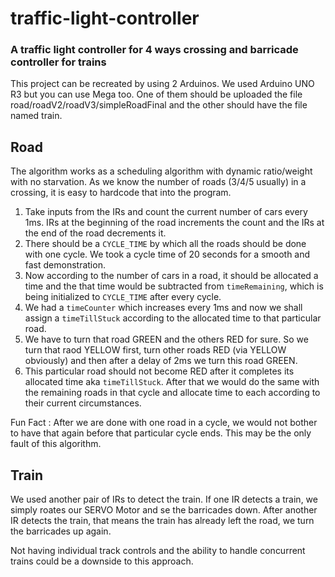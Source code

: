# traffic-light-controller

### A traffic light controller for 4 ways crossing and barricade controller for trains  
  
This project can be recreated by using 2 Arduinos. We used Arduino UNO R3 but you can use Mega too. One of them should be uploaded the file road/roadV2/roadV3/simpleRoadFinal and the other should have the file named train.  

## Road

The algorithm works as a scheduling algorithm with dynamic ratio/weight with no starvation. As we know the number of roads (3/4/5 usually) in a crossing, it is easy to hardcode that into the program.  

1. Take inputs from the IRs and count the current number of cars every 1ms. IRs at the beginning of the road increments the count and the IRs at the end of the road decrements it.
2. There should be a `CYCLE_TIME` by which all the roads should be done with one cycle. We took a cycle time of 20 seconds for a smooth and fast demonstration.
3. Now according to the number of cars in a road, it should be allocated a time and the that time would be subtracted from `timeRemaining`, which is being initialized to `CYCLE_TIME` after every cycle.
4. We had a `timeCounter` which increases every 1ms and now we shall assign a `timeTillStuck` according to the allocated time to that particular road.
5. We have to turn that road GREEN and the others RED for sure. So we turn that raod YELLOW first, turn other roads RED (via YELLOW obviously) and then after a delay of 2ms we turn this road GREEN.
6. This particular road should not become RED after it completes its allocated time aka `timeTillStuck`. After that we would do the same with the remaining roads in that cycle and allocate time to each according to their current circumstances. 

Fun Fact : After we are done with one road in a cycle, we would not bother to have that again before that particular cycle ends. This may be the only fault of this algorithm.

## Train

We used another pair of IRs to detect the train. If one IR detects a train, we simply roates our SERVO Motor and se the barricades down. After another IR detects the train, that means the train has already left the road, we turn the barricades up again.

Not having individual track controls and the ability to handle concurrent trains could be a downside to this approach.